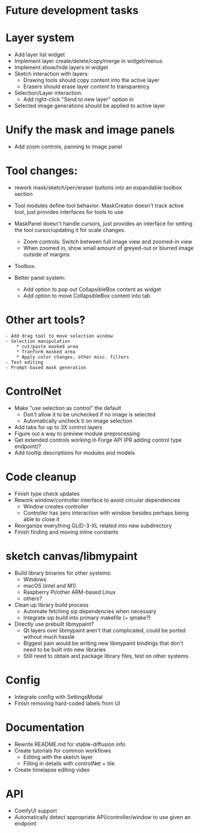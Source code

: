 # Future development tasks

# Layer system
- Add layer list widget
- Implement layer create/delete/copy/merge in widget/menus
- Implement show/hide layers in widget
- Sketch interaction with layers:
  * Drawing tools should copy content into the active layer
  * Erasers should erase layer content to transparency
- Selection/Layer interaction:
  * Add right-click "Send to new layer" option in 
- Selected image generations should be applied to active layer

# Unify the mask and image panels
- Add zoom controls, panning to image panel

# Tool changes:
- rework mask/sketch/pen/eraser buttons into an expandable toolbox section
- Tool modules define tool behavior: MaskCreator doesn't track active tool, just provides interfaces for tools to use
- MaskPanel doesn't handle cursors, just provides an interface for setting the tool cursor/updating it for scale changes.

    * Zoom controls: Switch between full image view and zoomed-in view
    * When zoomed in, show small amount of greyed-out or blurred image outside of margins
- Toolbox:
- Better panel system:
    - Add option to pop out CollapsibleBox content as widget
    - Add option to move CollapsibleBox content into tab

# Other art tools?
    - Add drag tool to move selection window 
    - Selection manipulation
        * cut/paste masked area
        * Tranform masked area
        * Apply color changes, other misc. filters
    - Text editing
    - Prompt-based mask generation

# ControlNet
- Make "use selection as control" the default
    - Don't allow it to be unchecked if no image is selected
    - Automatically uncheck it on image selection
- Add tabs for up to 3X control layers
- Figure out a way to preview module preprocessing
- Get extended controls working in Forge API (PR adding control type endpoint)?
- Add tooltip descriptions for modules and models

# Code cleanup
- Finish type check updates
- Rework window/controller interface to avoid circular dependencies
    * Window creates controller
    * Controller has zero interaction with window besides perhaps being able to close it
- Reorganize everything GLID-3-XL related into new subdirectory
- Finish finding and moving inline constants

# sketch canvas/libmypaint
- Build library binaries for other systems:
    * Windows
    * macOS (intel and M1)
    * Raspberry Pi/other ARM-based Linux
    * others?
- Clean up library build process
    * Automate fetching sip dependencies when necessary
    * Integrate sip build into primary makefile (+ qmake?)
- Directly use prebuilt libmypaint?
    - Qt layers over libmypaint aren't that complicated, could be ported without much hassle
    - Biggest pain would be writing new libmypaint bindings that don't need to be built into new libraries
    - Still need to obtain and package library files, test on other systems.

# Config
- Integrate config with SettingsModal
- Finish removing hard-coded labels from UI

# Documentation
- Rewrite README.md for stable-diffusion info
- Create tutorials for common workflows
    * Editing with the sketch layer
    * Filling in details with controlNet + tile
- Create timelapse editing video

# API
- ComfyUI support
- Automatically detect appropriate API/controller/window to use given an endpoint

